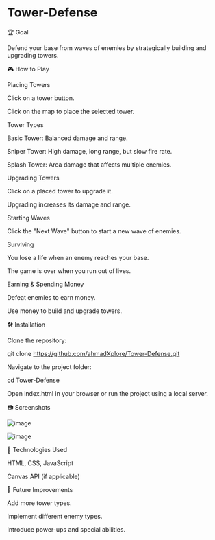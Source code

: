 # Tower-Defense
🏆 Goal

Defend your base from waves of enemies by strategically building and upgrading towers.

🎮 How to Play

Placing Towers

Click on a tower button.

Click on the map to place the selected tower.

Tower Types

Basic Tower: Balanced damage and range.

Sniper Tower: High damage, long range, but slow fire rate.

Splash Tower: Area damage that affects multiple enemies.

Upgrading Towers

Click on a placed tower to upgrade it.

Upgrading increases its damage and range.

Starting Waves

Click the "Next Wave" button to start a new wave of enemies.

Surviving

You lose a life when an enemy reaches your base.

The game is over when you run out of lives.

Earning & Spending Money

Defeat enemies to earn money.

Use money to build and upgrade towers.

🛠️ Installation

Clone the repository:

git clone https://github.com/ahmadXplore/Tower-Defense.git

Navigate to the project folder:

cd Tower-Defense

Open index.html in your browser or run the project using a local server.

📷 Screenshots

![image](https://github.com/user-attachments/assets/e6a12726-7e72-45d7-8669-cab6e17d402c)

![image](https://github.com/user-attachments/assets/c790a435-87a5-426b-ade1-392d1cf1c693)

🔧 Technologies Used

HTML, CSS, JavaScript

Canvas API (if applicable)

🚀 Future Improvements

Add more tower types.

Implement different enemy types.

Introduce power-ups and special abilities.
